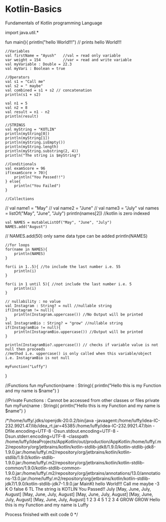 # Kotlin-Basics
Fundamentals of Kotlin programming Language

import java.util.*

fun main(){
    println("hello World!!!") // prints hello World!!!

    //Variables
    val firstName = "Ayush"   //val = read only variable
    var weight = 154          //var = read and write variable
    val myVariable : Double = 22.3
    val myVari : Boolean = true

    //Operators
    val s1 = "Call me"
    val s2 = " maybe"
    val combined = s1 + s2 // concatenation
    println(s1 + s2)

    val n1 = 5
    val n2 = 8
    val result = n1 - n2
    println(result)

    //STRINGS
    val myString = "KOTLIN"
    println(myString[0])
    println(myString[1])
    println(myString.isEmpty())
    println(myString.length)
    println(myString.substring(2, 4))
    println("The string is $myString")

    //Conditionals
    val examScore = 96
    if(examScore > 70){
        println("You Passed!!")
    } else{
        println("You Failed")
    }

    //Collections
//    val name1 = "May"
//    val name2 = "June"
//    val name3 = "July"
    val names = listOf("May", "June", "July")
    println(names[2]) //kotlin is zero indexed

    val NAMES = mutableListOf("May", "June", "July")
    NAMES.add("August")
//    NAMES.add(50) only same data type can be added
    println(NAMES)

    //for loops
    for(name in NAMES){
        println(NAMES)
    }

    for(i in 1..5){ //to include the last number i.e. 55
        println(i)
    }

    for(i in 1 until 5){ //not include the last number i.e. 5
        println(i)
    }

    // nullability : no value
    val Instagram : String? = null //nullable string
    if(Instagram != null){
        println(Instagram.uppercase()) //No Output will be printed
    }
    val InstagramBio : String? = "grow" //nullable string
    if(InstagramBio != null){
        println(InstagramBio.uppercase()) //Output will be printed
    }

    println(InstagramBio?.uppercase()) // checks if variable value is not null then proceeds
    //method i.e. uppercase() is only called when this variable/object i.e. InstagramBio is not null

    myFunction("Luffy")
}

//Functions
fun myFunction(name : String){
    println("Hello this is my Function and my name is $name")
}

//Private Functions : Cannot be accessed from other classes or files
private fun myFun(name : String){
    println("Hello this is my Function and my name is $name")
}

/*/home/luffy/.jdks/openjdk-20.0.2/bin/java -javaagent:/home/luffy/idea-IC-232.9921.47/lib/idea_rt.jar=45385:/home/luffy/idea-IC-232.9921.47/bin -Dfile.encoding=UTF-8 -Dsun.stdout.encoding=UTF-8 -Dsun.stderr.encoding=UTF-8 -classpath /home/luffy/IdeaProjects/AppKotlin/out/production/AppKotlin:/home/luffy/.m2/repository/org/jetbrains/kotlin/kotlin-stdlib-jdk8/1.9.0/kotlin-stdlib-jdk8-1.9.0.jar:/home/luffy/.m2/repository/org/jetbrains/kotlin/kotlin-stdlib/1.9.0/kotlin-stdlib-1.9.0.jar:/home/luffy/.m2/repository/org/jetbrains/kotlin/kotlin-stdlib-common/1.9.0/kotlin-stdlib-common-1.9.0.jar:/home/luffy/.m2/repository/org/jetbrains/annotations/13.0/annotations-13.0.jar:/home/luffy/.m2/repository/org/jetbrains/kotlin/kotlin-stdlib-jdk7/1.9.0/kotlin-stdlib-jdk7-1.9.0.jar MainKt
hello World!!!
Call me maybe
-3
K
O
false
6
TL
The string is KOTLIN
You Passed!!
July
[May, June, July, August]
[May, June, July, August]
[May, June, July, August]
[May, June, July, August]
[May, June, July, August]
1
2
3
4
5
1
2
3
4
GROW
GROW
Hello this is my Function and my name is Luffy

Process finished with exit code 0
*/
